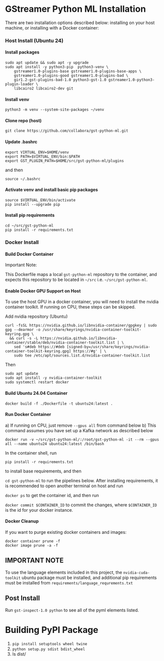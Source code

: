 # GStreamer Python ML Installation

There are two installation options described below: installing on your host machine,
or installing with a Docker container:

### Host Install (Ubuntu 24)

#### Install packages

```
sudo apt update && sudo apt -y upgrade
sudo apt install -y python3-pip  python3-venv \
    gstreamer1.0-plugins-base gstreamer1.0-plugins-base-apps \
    gstreamer1.0-plugins-good gstreamer1.0-plugins-bad \
    gir1.2-gst-plugins-bad-1.0 python3-gst-1.0 gstreamer1.0-python3-plugin-loader \
    libcairo2 libcairo2-dev git
```

#### Install venv

`python3 -m venv --system-site-packages ~/venv`


#### Clone repo (host)

`git clone https://github.com/collabora/gst-python-ml.git`

#### Update .bashrc

```
export VIRTUAL_ENV=$HOME/venv
export PATH=$VIRTUAL_ENV/bin:$PATH
export GST_PLUGIN_PATH=$HOME/src/gst-python-ml/plugins
```

and then

`source ~/.bashrc`

#### Activate venv and install basic pip packages

```
source $VIRTUAL_ENV/bin/activate
pip install --upgrade pip
```

#### Install pip requirements

```
cd ~/src/gst-python-ml
pip install -r requirements.txt
```

### Docker Install

#### Build Docker Container

Important Note:

This Dockerfile maps a local `gst-python-ml` repository to the container,
and expects this repository to be located in `~/src` i.e.  `~/src/gst-python-ml`.


#### Enable Docker GPU Support on Host

To use the host GPU in a docker container, you will need to install the nvidia container toolkit. If running on CPU, these steps can be skipped.


Add nvidia repository (Ubuntu)

```
curl -fsSL https://nvidia.github.io/libnvidia-container/gpgkey | sudo gpg --dearmor -o /usr/share/keyrings/nvidia-container-toolkit-keyring.gpg \
  && curl -s -L https://nvidia.github.io/libnvidia-container/stable/deb/nvidia-container-toolkit.list | \
    sed 's#deb https://#deb [signed-by=/usr/share/keyrings/nvidia-container-toolkit-keyring.gpg] https://#g' | \
    sudo tee /etc/apt/sources.list.d/nvidia-container-toolkit.list
```

Then

```
sudo apt update
sudo apt install -y nvidia-container-toolkit
sudo systemctl restart docker
```

#### Build Ubuntu 24.04 Container
`docker build -f ./Dockerfile -t ubuntu24:latest .`

#### Run Docker Container

a) If running on CPU, just remove `--gpus all` from command below
b) This command assumes you have set up a Kafka network as described below

`docker run -v ~/src/gst-python-ml/:/root/gst-python-ml -it --rm --gpus all --name ubuntu24 ubuntu24:latest /bin/bash`

In the container shell, run

`pip install -r requirements.txt`

to install base requirements, and then

`cd gst-python-ml` to run the pipelines below. After installing requirements,
it is recommended to open another terminal on host and run

`docker ps` to get the container id, and then run

`docker commit $CONTAINER_ID` to commit the changes, where `$CONTAINER_ID`
is the id for your docker instance.

#### Docker Cleanup

If you want to purge existing docker containers and images:

```
docker container prune -f
docker image prune -a -f
```

## IMPORTANT NOTE

To use the language elements included in this project, the `nvidia-cuda-toolkit`
ubuntu package must be installed, and additional pip requirements must be installed from
`requirements/language_requrements.txt`

## Post Install

Run `gst-inspect-1.0 python` to see all of the pyml elements listed.

# Building PyPI Package

1. `pip install setuptools wheel twine`
2. `python setup.py sdist bdist_wheel`
3. ls dist/
